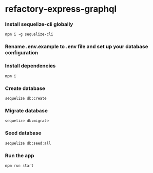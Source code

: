 # refactory-express-graphql

### Install sequelize-cli globally

```
npm i -g sequelize-cli
```

### Rename .env.example to .env file and set up your database configuration

### Install dependencies

```
npm i

```

### Create database

```
sequelize db:create
```

### Migrate database

```
sequelize db:migrate
```

### Seed database

```
sequelize db:seed:all
```

### Run the app

```
npm run start

```
